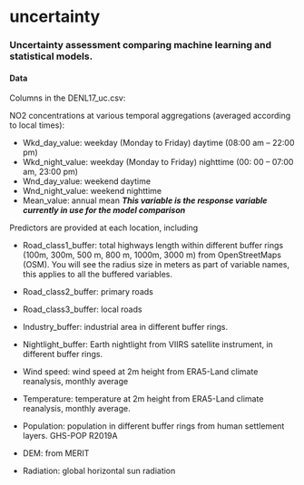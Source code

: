 # uncertainty
### Uncertainty assessment comparing machine learning and statistical models. 
#### Data
Columns in the DENL17_uc.csv:

NO2 concentrations at various temporal aggregations (averaged according to local times):
- Wkd_day_value: weekday (Monday to Friday) daytime (08:00 am – 22:00 pm) 
-	Wkd_night_value: weekday (Monday to Friday) nighttime (00: 00 – 07:00 am, 23:00 pm)
-	Wnd_day_value: weekend daytime
-	Wnd_night_value: weekend nighttime
-	Mean_value: annual mean ***This variable is the response variable currently in use for the model comparison***

Predictors are provided at each location, including

-	Road_class1_buffer: total highways length within different buffer rings (100m, 300m, 500 m, 800 m, 1000m, 3000 m) from OpenStreetMaps (OSM). You will see the radius size in meters as part of variable names, this applies to all the buffered variables.
-	Road_class2_buffer: primary roads
-	Road_class3_buffer: local roads

- Industry_buffer: industrial area in different buffer rings. 
- Nightlight_buffer: Earth nightlight from VIIRS satellite instrument, in different buffer rings.
-	Wind speed: wind speed at 2m height from ERA5-Land climate reanalysis, monthly average
-	Temperature: temperature at 2m height from ERA5-Land climate reanalysis, monthly average.
-	Population: population in different buffer rings from human settlement layers. GHS-POP R2019A
-	DEM: from MERIT
-	Radiation: global horizontal sun radiation

